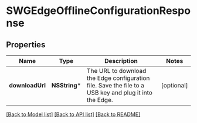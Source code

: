 # SWGEdgeOfflineConfigurationResponse

## Properties
Name | Type | Description | Notes
------------ | ------------- | ------------- | -------------
**downloadUrl** | **NSString*** | The URL to download the Edge configuration file. Save the file to a USB key and plug it into the Edge. | [optional] 

[[Back to Model list]](../README.md#documentation-for-models) [[Back to API list]](../README.md#documentation-for-api-endpoints) [[Back to README]](../README.md)


